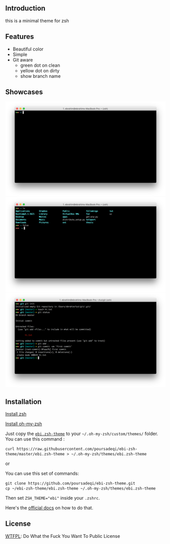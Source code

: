 ## Introduction

this is a minimal theme for zsh 

## Features
* Beautiful color
* Simple
* Git aware
  * green dot on clean 
  * yellow dot on dirty
  * show branch name

## Showcases

![alt text](showcases/1.png "ebi-zsh-theme showcase 1")
![alt text](showcases/2.png "ebi-zsh-theme showcase 2")
![alt text](showcases/3.png "ebi-zsh-theme showcase 3")

## Installation
[Install zsh](https://github.com/robbyrussell/oh-my-zsh/wiki/Installing-ZSH)

[Install oh-my-zsh](https://github.com/robbyrussell/oh-my-zsh#basic-installation)

Just copy the [`ebi.zsh-theme`](/ebi.zsh-theme) to your `~/.oh-my-zsh/custom/themes/` folder.
You can use this command :
```shell
curl https://raw.githubusercontent.com/poursadeqi/ebi-zsh-theme/master/ebi.zsh-theme > ~/.oh-my-zsh/themes/ebi.zsh-theme
```
or

You can use this set of commands: 

```shell
git clone https://github.com/poursadeqi/ebi-zsh-theme.git
cp ~/ebi-zsh-theme/ebi.zsh-theme ~/.oh-my-zsh/themes/ebi.zsh-theme
```

Then set `ZSH_THEME="ebi"` inside your `.zshrc`.

Here's the [official docs](https://github.com/robbyrussell/oh-my-zsh/wiki/Customization#overriding-and-adding-themes) on how to do that.


## License

[WTFPL](https://en.wikipedia.org/wiki/WTFPL): Do What the Fuck You Want To Public License